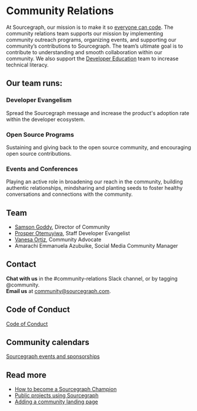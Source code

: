 # Community Relations

At Sourcegraph, our mission is to make it so [everyone can code](https://about.sourcegraph.com/handbook/company/strategy#purpose). The community relations team supports our mission by implementing community outreach programs, organizing events, and supporting our community’s contributions to Sourcegraph. The team’s ultimate goal is to contribute to understanding and smooth collaboration within our community. We also support the [Developer Education](https://about.sourcegraph.com/handbook/marketing/education) team to increase technical literacy.

## Our team runs:

### Developer Evangelism

Spread the Sourcegraph message and increase the product's adoption rate within the developer ecosystem.

### Open Source Programs

Sustaining and giving back to the open source community, and encouraging open source contributions.

### Events and Conferences

Playing an active role in broadening our reach in the community, building authentic relationships, mindsharing and planting seeds to foster healthy conversations and connections with the community.

## Team

- [Samson Goddy](https://about.sourcegraph.com/handbook/company/team#samson-goddy-he-him), Director of Community
- [Prosper Otemuyiwa](https://about.sourcegraph.com/handbook/company/team#prosper-otemuyiwa-he-him), Staff Developer Evangelist
- [Vanesa Ortiz](https://about.sourcegraph.com/handbook/company/team#vanesa-ortiz-she-her), Community Advocate
- Amarachi Emmanuela Azubuike, Social Media Community Manager

## Contact

**Chat with us** in the #community-relations Slack channel, or by tagging @community. <br/>
**Email us** at [community@sourcegraph.com](mailto:community@sourcegraph.com).

## Code of Conduct

[Code of Conduct](community-code-of-conduct.md)

## Community calendars

[Sourcegraph events and sponsorships](https://calendar.google.com/calendar/u/0?cid=Y184bnRwamprbjI0Y3IzY2g2NTY2dHQyNTNmc0Bncm91cC5jYWxlbmRhci5nb29nbGUuY29t)

## Read more

- [How to become a Sourcegraph Champion](https://about.sourcegraph.com/handbook/marketing/becoming_a_sourcegraph_champion)
- [Public projects using Sourcegraph](https://about.sourcegraph.com/handbook/marketing/public_projects_using_sourcegraph)
- [Adding a community landing page](https://about.sourcegraph.com/handbook/marketing/oss_community_pages)
